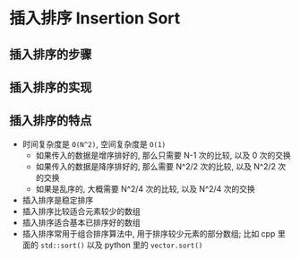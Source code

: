 # 插入排序 Insertion Sort

## 插入排序的步骤

## 插入排序的实现

## 插入排序的特点

- 时间复杂度是 `O(N^2)`, 空间复杂度是 `O(1)`
    - 如果传入的数据是增序排好的, 那么只需要 N-1 次的比较, 以及 0 次的交换
    - 如果传入的数据是降序排好的, 那么需要 N^2/2 次的比较, 以及 N^2/2 次的交换
    - 如果是乱序的, 大概需要 N^2/4 次的比较, 以及 N^2/4 次的交换
- 插入排序是稳定排序
- 插入排序比较适合元素较少的数组
- 插入排序适合基本已排序好的数组
- 插入排序常用于组合排序算法中, 用于排序较少元素的部分数组; 比如 cpp 里面的 `std::sort()` 以及 python
  里的 `vector.sort()`